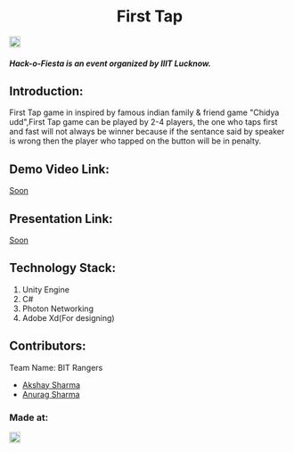 <h1 align="center">First Tap</h1>
<p align="center">
</p>

<a href="https://hackofiesta-iiitl.tech/"> <img src="https://hackofiesta-iiitl.tech/img/logo.png" height=20px></a> <h5>Hack-o-Fiesta is an event organized by IIIT Lucknow.</h>


## Introduction:
  First Tap game in inspired by famous indian family & friend game "Chidya udd",First Tap game can be played by 2-4 players, the one who taps first and fast will not always be winner because if the sentance said by speaker is wrong then the player who tapped on the button will be in penalty.
  
## Demo Video Link:
  <a href="#">Soon</a>
  
## Presentation Link:
  <a href="#">Soon</a>

## Technology Stack:
  1) Unity Engine
  2) C#
  3) Photon Networking
  4) Adobe Xd(For designing)
  

## Contributors:

Team Name: BIT Rangers

* [Akshay Sharma](https://github.com/AkshaySharmaDEV)
* [Anurag Sharma](https://github.com/Jarvis3957)



### Made at:
<a href="https://hackofiesta-iiitl.tech/"> <img src="https://hackofiesta-iiitl.tech/img/logo.png" height=20px> </a>
